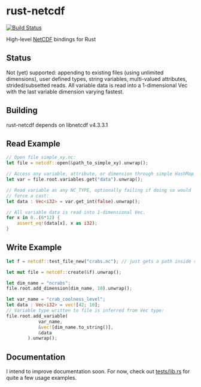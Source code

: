 # rust-netcdf

[![Build Status](https://travis-ci.org/mhiley/rust-netcdf.svg?branch=master)](https://travis-ci.org/mhiley/rust-netcdf)

High-level [NetCDF](http://www.unidata.ucar.edu/software/netcdf/) bindings for Rust

## Status

Not (yet) supported: appending to existing files (using unlimited dimensions), user defined types, string variables, multi-valued attributes, strided/subsetted reads. All variable data is read into a 1-dimensional Vec with the last variable dimension varying fastest.

## Building

rust-netcdf depends on libnetcdf v4.3.3.1

## Read Example

```Rust
// Open file simple_xy.nc:
let file = netcdf::open(&path_to_simple_xy).unwrap();

// Access any variable, attribute, or dimension through simple HashMap's:
let var = file.root.variables.get("data").unwrap();

// Read variable as any NC_TYPE, optionally failing if doing so would
// force a cast:
let data : Vec<i32> = var.get_int(false).unwrap();

// All variable data is read into 1-dimensional Vec.
for x in 0..(6*12) {
    assert_eq!(data[x], x as i32);
}
```

## Write Example

```Rust
let f = netcdf::test_file_new("crabs.nc"); // just gets a path inside repo

let mut file = netcdf::create(&f).unwrap();

let dim_name = "ncrabs";
file.root.add_dimension(dim_name, 10).unwrap();

let var_name = "crab_coolness_level";
let data : Vec<i32> = vec![42; 10];
// Variable type written to file is inferred from Vec type:
file.root.add_variable(
            var_name, 
            &vec![dim_name.to_string()],
            &data
        ).unwrap();
```

## Documentation

I intend to improve documentation soon. For now, check out [tests/lib.rs](https://github.com/mhiley/rust-netcdf/blob/master/tests/lib.rs) for quite a few usage examples.
